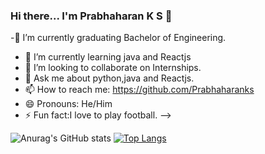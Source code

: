 ### Hi there... I'm Prabhaharan K S 👋

-🔭 I’m currently graduating Bachelor of Engineering.
- 🌱 I’m currently learning java and Reactjs
- 👯 I’m looking to collaborate on Internships.
- 💬 Ask me about python,java and Reactjs.
- 📫 How to reach me: https://github.com/Prabhaharanks
- 😄 Pronouns: He/Him
- ⚡ Fun fact:I love to play football. 
-->



![Anurag's GitHub stats](https://github-readme-stats.vercel.app/api?username=Prabhaharanks&show_icons=true&theme=radical)
[![Top Langs](https://github-readme-stats.vercel.app/api/top-langs/?username=Prabhaharanks&layout=compact)](https://github.com/anuraghazra/github-readme-stats)
